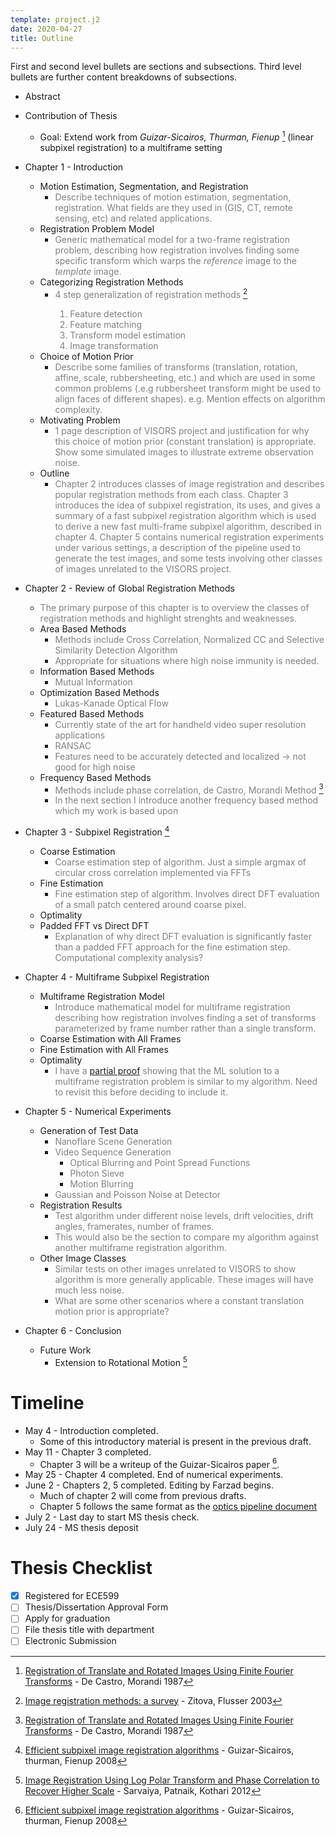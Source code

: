```yaml
---
template: project.j2
date: 2020-04-27
title: Outline
---
```


<!--
- is [^1] equivalent to Prony's method when using all image pixels?
- Guizar-Sicairos multiframe extension
    - can we estimate expected registration error?  [ argmax(sum) ] vs [ mean(argmax, argmax, ...) ]
-->

<style> c { color: gray } </style>


First and second level bullets are sections and subsections.  Third level bullets are further content breakdowns of subsections.

- Abstract
- Contribution of Thesis
    - Goal: Extend work from *Guizar-Sicairos, Thurman, Fienup* [^5] (linear subpixel registration) to a multiframe setting

- Chapter 1 - Introduction
    - Motion Estimation, Segmentation, and Registration
        - <c>Describe techniques of motion estimation, segmentation, registration.  What fields are they used in (GIS, CT, remote sensing, etc) and related applications. </c>
    - Registration Problem Model
        - <c>Generic mathematical model for a two-frame registration problem, describing how registration involves finding some specific transform which warps the *reference* image to the *template* image.</c>
    - Categorizing Registration Methods
        - <c> 4 step generalization of registration methods [^2]
            1. Feature detection
            2. Feature matching
            3. Transform model estimation
            4. Image transformation
            </c>
    - Choice of Motion Prior
        - <c>Describe some families of transforms (translation, rotation, affine, scale, rubbersheeting, etc.) and which are used in some common problems (.e.g rubbersheet transform might be used to align faces of different shapes).  e.g. Mention effects on algorithm complexity.</c>
    - Motivating Problem
        - <c>1 page description of VISORS project and justification for why this choice of motion prior (constant translation) is appropriate.  Show some simulated images to illustrate extreme observation noise.</c>
    - Outline
        - <c>Chapter 2 introduces classes of image registration and describes popular registration methods from each class.  Chapter 3 introduces the idea of subpixel registration, its uses, and gives a summary of a fast subpixel registration algorithm which is used to derive a new fast multi-frame subpixel algorithm, described in chapter 4.  Chapter 5 contains numerical registration experiments under various settings, a description of the pipeline used to generate the test images, and some tests involving other classes of images unrelated to the VISORS project.</c>
        
- Chapter 2 - Review of Global Registration Methods
    - <c>The primary purpose of this chapter is to overview the classes of registration methods and highlight strenghts and weaknesses. </c>
    - Area Based Methods
        - <c>Methods include Cross Correlation, Normalized CC and Selective Similarity Detection Algorithm</c>
        - <c>Appropriate for situations where high noise immunity is needed.</c>
    - Information Based Methods
        - <c>Mutual Information</c>
    - Optimization Based Methods
        - <c>Lukas-Kanade Optical Flow</c>
    - Featured Based Methods
        - <c>Currently state of the art for handheld video super resolution applications
        - <c>RANSAC</c>
        - <c>Features need to be accurately detected and localized -> not good for high noise</c>
    - Frequency Based Methods
        - <c>Methods include phase correlation, de Castro, Morandi Method [^5]</c>
        - <c>In the next section I introduce another frequency based method which my work is based upon</c>
    
- Chapter 3 - Subpixel Registration [^6]
    - Coarse Estimation
        - <c>Coarse estimation step of algorithm.  Just a simple argmax of circular cross correlation implemented via FFTs</c>
    - Fine Estimation
        - <c>Fine estimation step of algorithm.  Involves direct DFT evaluation of a small patch centered around coarse pixel.</c>
    - Optimality
    - Padded FFT vs Direct DFT
        - <c>Explanation of why direct DFT evaluation is significantly faster than a padded FFT approach for the fine estimation step.  Computational complexity analysis?</c>
    
- Chapter 4 - Multiframe Subpixel Registration
    - Multiframe Registration Model
        - <c>Introduce mathematical model for multiframe registration describing how registration involves finding a set of transforms parameterized by frame number rather than a single transform.</c>
    - Coarse Estimation with All Frames
    - Fine Estimation with All Frames
    - Optimality
        - <c>I have a [partial proof](/reports/2020-03-07/) showing that the ML solution to a multiframe registration problem is similar to my algorithm.  Need to revisit this before deciding to include it.</c>
        
- Chapter 5 - Numerical Experiments
    - Generation of Test Data
        - <c>Nanoflare Scene Generation</c>
        - <c>Video Sequence Generation</c>
            - <c>Optical Blurring and Point Spread Functions</c>
            - <c>Photon Sieve</c>
            - <c>Motion Blurring</c>
        - <c>Gaussian and Poisson Noise at Detector</c>
    - Registration Results
        - <c>Test algorithm under different noise levels, drift velocities, drift angles, framerates, number of frames.</c>
        - <c>This would also be the section to compare my algorithm against another multiframe registration algorithm.</c>
    - Other Image Classes
        - <c>Similar tests on other images unrelated to VISORS to show algorithm is more generally applicable.  These images will have much less noise.</c>
        - <c>What are some other scenarios where a constant translation motion prior is appropriate?</c>
    
- Chapter 6 - Conclusion
    - Future Work
        - Extension to Rotational Motion [^8]
        
# Timeline

- May 4 - Introduction completed.
    - Some of this introductory material is present in the previous draft.
- May 11 - Chapter 3 completed.
    - Chapter 3 will be a writeup of the Guizar-Sicairos paper [^6].
- May 25 - Chapter 4 completed.  End of numerical experiments.
- June 2 - Chapters 2, 5 completed.  Editing by Farzad begins.
    - Much of chapter 2 will come from previous drafts.
    - Chapter 5 follows the same format as the [optics pipeline document](https://uiuc-sine.github.io/reports/pipeline/)
- July 2 - Last day to start MS thesis check.
- July 24 - MS thesis deposit

# Thesis Checklist

- [x] Registered for ECE599
- [ ] Thesis/Dissertation Approval Form
- [ ] Apply for graduation
- [ ] File thesis title with department
- [ ] Electronic Submission

[^1]: [Extension of phase correlation to subpixel registration](https://ieeexplore.ieee.org/abstract/document/988953) - Foroosh, Zerubia, Berthod
[^2]: [Image registration methods: a survey](https://www.sciencedirect.com/science/article/pii/S0262885603001379/pdfft?md5=9ac6884a88ac624d4861de8fe7666e27&pid=1-s2.0-S0262885603001379-main.pdf) - Zitova, Flusser 2003
[^5]: [Registration of Translate and Rotated Images Using Finite Fourier Transforms](https://ieeexplore.ieee.org/document/4767966) - De Castro, Morandi 1987
[^6]: [Efficient subpixel image registration algorithms](https://www.osapublishing.org/ol/viewmedia.cfm?uri=ol-33-2-156&seq=0) - Guizar-Sicairos, thurman, Fienup 2008
[^8]: [Image Registration Using Log Polar Transform and Phase Correlation to Recover Higher Scale](http://www.jprr.org/index.php/jprr/article/view/355) - Sarvaiya, Patnaik, Kothari 2012

    
  
